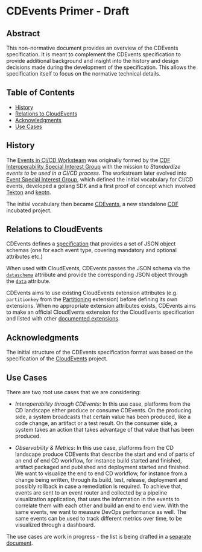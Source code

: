 <!--
---
linkTitle: "Primer"
weight: 20
description: >
    A CDEvents primer
---
-->
# CDEvents Primer - Draft

## Abstract

This non-normative document provides an overview of the CDEvents specification. It is meant to complement the CDEvents specification to provide additional background and insight into the history and design decisions made during the development of the specification. This allows the specification itself to focus on the normative technical details.

## Table of Contents

<!-- toc -->
- [History](#history)
- [Relations to CloudEvents](#relations-to-cloudevents)
- [Acknowledgments](#acknowledgments)
- [Use Cases](#use-cases)
<!-- /toc -->

## History

The [Events in CI/CD Worksteam](https://github.com/cdfoundation/sig-interoperability/tree/master/workstreams/archived/events_in_cicd)
was originally formed by the [CDF Interoperability Special Interest Group](https://github.com/cdfoundation/sig-interoperability)
with the mission to *Standardize events to be used in a CI/CD process*. The workstream later evolved into [Event Special Interest Group](https://github.com/cdfoundation/sig-events/), which defined the initial vocabulary for CI/CD events, developed a golang
SDK and a first proof of concept which involved [Tekton](https://tekton.dev) and [keptn](https://keptn.sh).

The initial vocabulary then became [CDEvents](https://cdevents.dev), a new standalone [CDF](https://cd.foundation) incubated project.

## Relations to CloudEvents

CDEvents defines a [specification](./cloudevents-binding.md) that provides a set
of JSON object schemas (one for each event type, covering mandatory and optional
attributes etc.)

When used with CloudEvents, CDEvents passes the JSON schema  via the
[`dataschema`](https://github.com/cloudevents/spec/blob/v1.0.1/spec.md#dataschema)
attribute and provide the corresponding JSON object through the
[`data`](https://github.com/cloudevents/spec/blob/v1.0.1/spec.md#event-data)
attribute.

CDEvents aims to use existing CloudEvents extension attributes (e.g.
`partitionkey` from the
[Partitioning](https://github.com/cloudevents/spec/blob/v1.0.1/extensions/partitioning.md)
extension) before defining its own extensions. When no appropriate extension
attributes exists, CDEvents aims to make an official CloudEvents extension for
the CloudEvents specification and listed with other [documented
extensions](https://github.com/cloudevents/spec/blob/v1.0.1/documented-extensions.md).

## Acknowledgments

The initial structure of the CDEvents specification format was based on the specification of the [CloudEvents](https://github.com/cloudevents/spec) project.

## Use Cases

There are two root use cases that we are considering:

- *Interoperability through CDEvents*: In this use case, platforms from the CD landscape either produce
  or consume CDEvents. On the producing side, a system broadcasts that certain value has been produced,
  like a code change, an artifact or a test result. On the consumer side, a system takes an action that
  takes advantage of that value that has been produced.

- *Observability & Metrics*: In this use case, platforms from the CD landscape produce CDEvents that describe
  the start and end of parts of an end of end CD workflow, for instance build started and finished, artifact
  packaged and published and deployment started and finished. We want to visualize the end to end CD workflow,
  for instance from a change being written, through its build, test, release, deployment and possibly rollback
  in case a remediation is required. To achieve that, events are sent to an event router and collected
  by a pipeline visualization application, that uses the information in the events to correlate them with each
  other and build an end to end view. With the same events, we want to measure DevOps performance as well.
  The same events can be used to track different metrics over time, to be visualized through a dashboard.

The use cases are work in progress - the list is being drafted in a [separate document](https://hackmd.io/ZCS2KYKZTpKBqhU9PMuCew).
